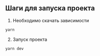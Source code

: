 ## Шаги для запуска проекта

1. Необходимо скачать зависимости

```bash
yarn
```

2. Запуск проекта

```bash
yarn dev
```
